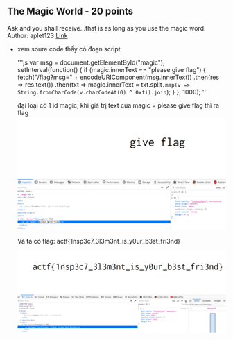 ## The Magic World - 20 points
  Ask and you shall receive...that is as long as you use the magic word.
  Author: aplet123
  [Link](https://magicword.2020.chall.actf.co/)

- xem soure code thấy có đoạn script

  '''js
  var msg = document.getElementById("magic");
            setInterval(function() {
                if (magic.innerText == "please give flag") {
                    fetch("/flag?msg=" + encodeURIComponent(msg.innerText))
                        .then(res => res.text())
                        .then(txt => magic.innerText = txt.split``.map(v => String.fromCharCode(v.charCodeAt(0) ^ 0xf)).join``);
                }
            }, 1000);
  '''

  đại loại có 1 id magic, khi giá trị text của magic = please give flag thì ra flag
  <img src="./1.png">

  Và ta có flag: actf{1nsp3c7_3l3m3nt_is_y0ur_b3st_fri3nd}

  <img src="./2.png">
